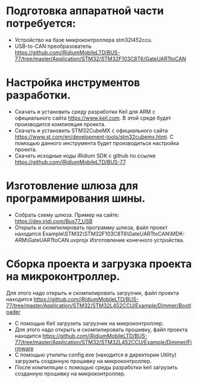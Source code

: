 # Подготовка аппаратной части потребуется:
* Устройство на базе микроконтроллера stm32l452ccu.
* USB-to-CAN преобразователь https://github.com/iRidiumMobileLTD/BUS-77/tree/master/Application/STM32/STM32F103C8T6/GateUARTtoCAN

# Настройка инструментов разработки.
* Скачать и установить среду разработки Keil для ARM с официального сайта https://www.keil.com. В этой среде будет производится компиляция проекта.
* Скачать и установить STM32CubeMX с официального сайта https://www.st.com/en/development-tools/stm32cubemx.html. С помощью данного инструмента будет производиться настройка проекта.
* Скачать исходные коды iRidium SDK с github по ссылке https://github.com/iRidiumMobileLTD/BUS-77.
 
# Изготовление шлюза для программирования шины.
* Собрать схему шлюза. Пример на сайте: https://dev.iridi.com/Bus77_USB
* Открыть и скомпилировать программу шлюза, файл проект находится Example\STM32\STM32F103C8T6\GateUARTtoCAN\MDK-ARM\GateUARTtoCAN.uvprojx
Изготовление конечного устройства.
 
# Сборка проекта и загрузка проекта на микроконтроллер.
 Для этого надо открыть и скомпилировать загрузчик, файл проекта находится https://github.com/iRidiumMobileLTD/BUS-77/tree/master/Application/STM32/STM32L452CCU/Example/Dimmer/Bootloader
* С помощью Keil загрузить загрузчик на микроконтроллер.
* Для этого надо открыть и скомпилировать прошивку, файл проекта находится https://github.com/iRidiumMobileLTD/BUS-77/tree/master/Application/STM32/STM32L452CCU/Example/Dimmer/Firmware
* С помощью утилиты config.exe (находится в директории Utility) загрузить созданную прошивку на микроконтроллер.
* После компиляции с помощью среды разработки keil загрузить созданную прошивку на микроконтроллер.
